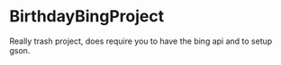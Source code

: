 # BirthdayBingProject
Really trash project, does require you to have the bing api and to setup gson.
